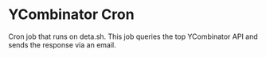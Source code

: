 # YCombinator Cron

Cron job that runs on deta.sh. This job queries the top YCombinator API and sends the response via an email.